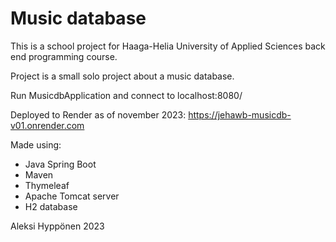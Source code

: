 # Music database

This is a school project for Haaga-Helia University of Applied Sciences back end programming course.

Project is a small solo project about a music database.

Run MusicdbApplication and connect to localhost:8080/

Deployed to Render as of november 2023: https://jehawb-musicdb-v01.onrender.com

Made using:
- Java Spring Boot
- Maven
- Thymeleaf
- Apache Tomcat server
- H2 database

Aleksi Hyppönen 2023
